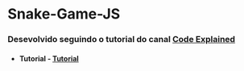 # Snake-Game-JS

### Desevolvido seguindo o tutorial do canal [Code Explained](https://www.youtube.com/channel/UC8n8ftV94ZU_DJLOLtrpORA/)
* #### Tutorial - [Tutorial](https://www.youtube.com/watch?v=9TcU2C1AACw)
